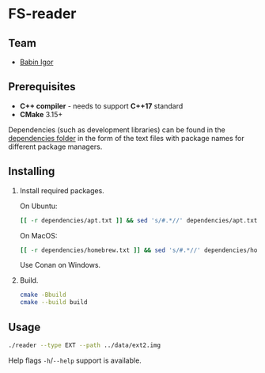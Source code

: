 # FS-reader

## Team

 - [Babin Igor](https://github.com/igor185)

## Prerequisites

 - **C++ compiler** - needs to support **C++17** standard
 - **CMake** 3.15+
 
Dependencies (such as development libraries) can be found in the [dependencies folder](./dependencies) in the form of the text files with package names for different package managers.

## Installing

1. Install required packages.

   On Ubuntu:
   ```bash
   [[ -r dependencies/apt.txt ]] && sed 's/#.*//' dependencies/apt.txt | xargs sudo apt-get install -y
   ```
   On MacOS:
   ```bash
   [[ -r dependencies/homebrew.txt ]] && sed 's/#.*//' dependencies/homebrew.txt | xargs brew install
   ```
   Use Conan on Windows.
2. Build.
    ```bash
    cmake -Bbuild
    cmake --build build
    ```

## Usage

```bash
./reader --type EXT --path ../data/ext2.img
```

Help flags `-h`/`--help` support is available.
